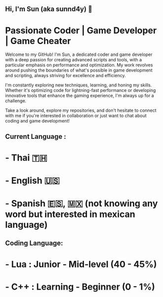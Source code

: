 ## Hi, I'm Sun (aka sunnd4y) 👋
# Passionate Coder | Game Developer | Game Cheater
Welcome to my GitHub! I'm Sun, a dedicated coder and game developer with a deep passion for creating advanced scripts and tools, with a particular emphasis on performance and optimization. My work revolves around pushing the boundaries of what's possible in game development and scripting, always striving for excellence and efficiency.

I'm constantly exploring new techniques, learning, and honing my skills. Whether it's optimizing code for lightning-fast performance or developing innovative tools that enhance the gaming experience, I'm always up for a challenge.

Take a look around, explore my repositories, and don't hesitate to connect with me if you're interested in collaboration or just want to chat about coding and game development!

## Current Language :
 # - Thai 🇹🇭
 # - English 🇺🇸
 # - Spanish 🇪🇸, 🇲🇽 (not knowing any word but interested in mexican language)
## Coding Language:
 # - Lua : Junior - Mid-level (40 - 45%)
 # - C++ : Learning - Beginner (0 - 1%)
